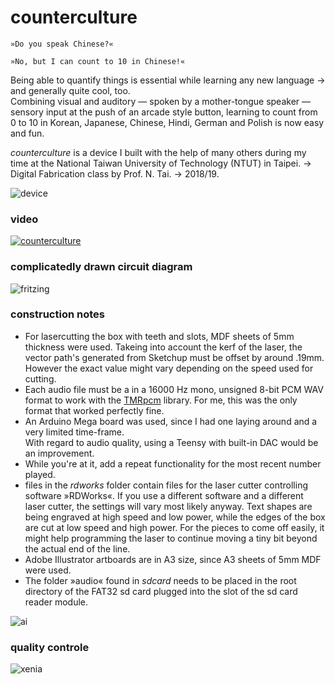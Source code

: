 # counterculture

```
»Do you speak Chinese?«
```
```
»No, but I can count to 10 in Chinese!«
```

Being able to quantify things is essential while learning any new language → and generally quite cool, too.\
Combining visual and auditory — spoken by a mother-tongue speaker — sensory input at the push of an arcade style button, learning to count from 0 to 10 in Korean, Japanese, Chinese, Hindi, German and Polish is now easy and fun.

_counterculture_ is a device I built with the help of many others during my time at the National Taiwan University of Technology (NTUT) in Taipei. → Digital Fabrication class by Prof. N. Tai. → 2018/19.


![device](https://github.com/yaronzimmermann/counterculture/blob/master/fritzing/device_closeup.png)


### video
[![counterculture](https://github.com/yaronzimmermann/counterculture/blob/master/images/screenshot.png)](https://vimeo.com/322227320 "counterculture - click to watch!")


### complicatedly drawn circuit diagram
![fritzing](https://github.com/yaronzimmermann/counterculture/blob/master/fritzing/ntut_counterculture_04_bb.png)


### construction notes
- For lasercutting the box with teeth and slots, MDF sheets of 5mm thickness were used. Takeing into account the kerf of the laser, the vector path's generated from Sketchup must be offset by around .19mm. However the exact value might vary depending on the speed used for cutting.
- Each audio file must be a in a 16000 Hz mono, unsigned 8-bit PCM WAV format to work with the [TMRpcm](https://github.com/TMRh20/TMRpcm/wiki) library. For me, this was the only format that worked perfectly fine.
- An Arduino Mega board was used, since I had one laying around and a very limited time-frame.\
With regard to audio quality, using a Teensy with built-in DAC would be an improvement.
- While you're at it, add a repeat functionality for the most recent number played.
- files in the _rdworks_ folder contain files for the laser cutter controlling software »RDWorks«. If you use a different software and a different laser cutter, the settings will vary most likely anyway. Text shapes are being engraved at high speed and low power, while the edges of the box are cut at low speed and high power. For the pieces to come off easily, it might help programming the laser to continue moving a tiny bit beyond the actual end of the line. 
- Adobe Illustrator artboards are in A3 size, since A3 sheets of 5mm MDF were used.
- The folder »audio« found in _sdcard_ needs to be placed in the root directory of the FAT32 sd card plugged into the slot of the sd card reader module.

![ai](https://github.com/yaronzimmermann/counterculture/blob/master/illustrator/preview_artboard_example.png)

### quality controle
![xenia](https://github.com/yaronzimmermann/counterculture/blob/master/images/ntut_counterculture_xenia_01_small.png "Xenia")
